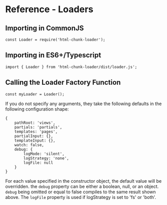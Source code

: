 # Reference - Loaders


## Importing in CommonJS

```
const Loader = require('html-chunk-loader');
```

## Importing in ES6+/Typescript

```
import { Loader } from 'html-chunk-loader/dist/loader.js';
```

## Calling the Loader Factory Function

```
const myLoader = Loader();
```

If you do not specify any arguments, they take the following defaults in the following configuration shape:

```
{
    pathRoot: 'views',
    partials: 'partials',
    templates: 'pages',
    partialInput: {},
    templateInput: {},
    watch: false,
    debug: {
		logMode: 'silent',
		logStrategy: 'none',
        logFile: null
	}
}
```

For each value specified in the constructor object, the default value will be overridden. the ```debug``` property can be either a boolean, null, or an object. ```debug``` being omitted or equal to false compiles to the same result shown above. The ```logFile``` property is used if logStrategy is set to 'fs' or 'both'. 
